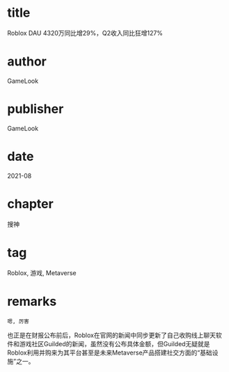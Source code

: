 # title
Roblox DAU 4320万同比增29%，Q2收入同比狂增127%

# author
GameLook

# publisher
GameLook

# date
2021-08

# chapter
搜神

# tag
Roblox, 游戏, Metaverse

# remarks
`嗯, 厉害`

也正是在财报公布前后，Roblox在官网的新闻中同步更新了自己收购线上聊天软件和游戏社区Guilded的新闻，虽然没有公布具体金额，但Guilded无疑就是Roblox利用并购来为其平台甚至是未来Metaverse产品搭建社交方面的“基础设施”之一。
